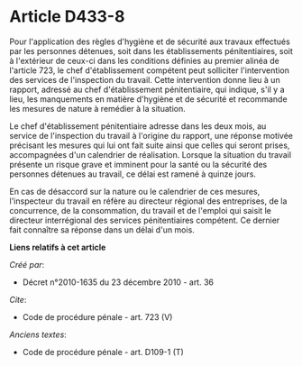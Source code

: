 # Article D433-8

Pour l'application des règles d'hygiène et de sécurité aux travaux effectués par les personnes détenues, soit dans les
établissements pénitentiaires, soit à l'extérieur de ceux-ci dans les conditions définies au premier alinéa de l'article 723,
le chef d'établissement compétent peut solliciter l'intervention des services de l'inspection du travail. Cette intervention
donne lieu à un rapport, adressé au chef d'établissement pénitentiaire, qui indique, s'il y a lieu, les manquements en
matière d'hygiène et de sécurité et recommande les mesures de nature à remédier à la situation. 

Le chef d'établissement pénitentiaire adresse dans les deux mois, au service de l'inspection du travail à l'origine du
rapport, une réponse motivée précisant les mesures qui lui ont fait suite ainsi que celles qui seront prises, accompagnées
d'un calendrier de réalisation. Lorsque la situation du travail présente un risque grave et imminent pour la santé ou la
sécurité des personnes détenues au travail, ce délai est ramené à quinze jours. 

En cas de désaccord sur la nature ou le calendrier de ces mesures, l'inspecteur du travail en réfère au directeur régional
des entreprises, de la concurrence, de la consommation, du travail et de l'emploi qui saisit le directeur interrégional des
services pénitentiaires compétent. Ce dernier fait connaître sa réponse dans un délai d'un mois.

**Liens relatifs à cet article**

_Créé par_:

  - Décret n°2010-1635 du 23 décembre 2010 - art. 36

_Cite_:

  - Code de procédure pénale - art. 723 (V)

_Anciens textes_:

  - Code de procédure pénale - art. D109-1 (T)
